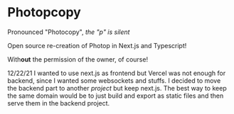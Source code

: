 # Photopcopy
Pronounced "Photocopy", *the "p" is silent*

Open source re-creation of Photop in Next.js and Typescript!

With**out** the permission of the owner, of course!

12/22/21
I wanted to use next.js as frontend but Vercel was not enough for backend, since I wanted some websockets and stuffs.
I decided to move the backend part to another *project* but keep next.js. The best way to keep the same domain would be to just build and export as static files and then serve them in the backend project.